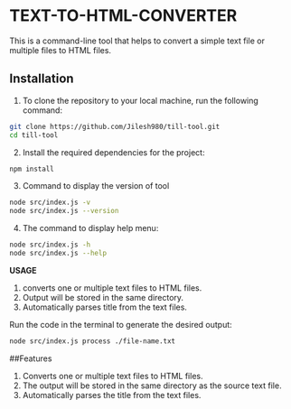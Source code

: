 
# TEXT-TO-HTML-CONVERTER

This is a command-line tool that helps to convert a simple text file or multiple files to HTML files.

## Installation

1. To clone the repository to your local machine, run the following command:
```bash
git clone https://github.com/Jilesh980/till-tool.git
cd till-tool
```
2. Install the required dependencies for the project:
```bash
npm install
```
3. Command to display the version of tool
```bash
node src/index.js -v
node src/index.js --version
```

4. The command to display help menu:

```bash
node src/index.js -h
node src/index.js --help
```

**USAGE**
1. converts one or multiple text files to HTML files.
2. Output will be stored in the same directory.
3. Automatically parses title from the text files.


Run the code in the terminal to generate the desired output:
```bash
node src/index.js process ./file-name.txt 
```

##Features
1. Converts one or multiple text files to HTML files.
2. The output will be stored in the same directory as the source text file.
3. Automatically parses the title from the text files.
